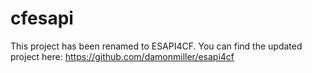 cfesapi
=======
This project has been renamed to ESAPI4CF.  You can find the updated project here:
https://github.com/damonmiller/esapi4cf
